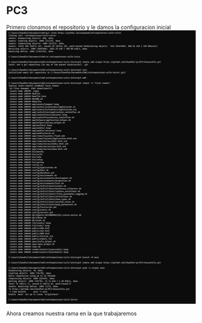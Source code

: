 # PC3

Primero clonamos el repositorio y le damos la configuracion inicial
![](images/Image1.png)

Ahora creamos nuestra rama en la que trabajaremos
